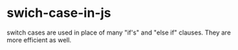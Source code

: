 # swich-case-in-js
switch cases are used in place of many "if's" and "else if" clauses. They are more efficient as well.
